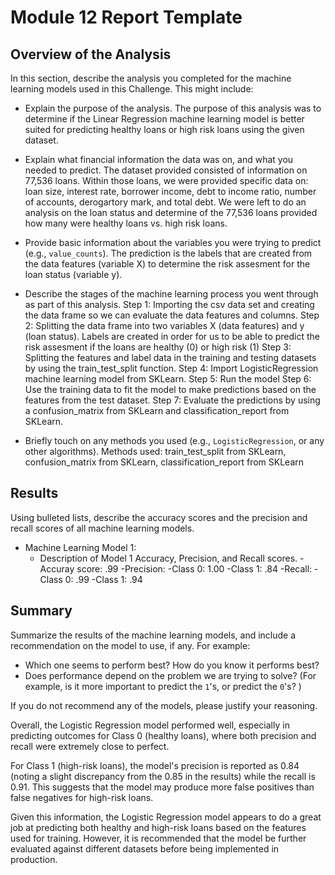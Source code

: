 # Module 12 Report Template

## Overview of the Analysis

In this section, describe the analysis you completed for the machine learning models used in this Challenge. This might include:

* Explain the purpose of the analysis.
  The purpose of this analysis was to determine if the Linear Regression machine learning model is better suited for predicting healthy loans or high risk loans using the given dataset.
  
* Explain what financial information the data was on, and what you needed to predict.
    The dataset provided consisted of information on 77,536 loans. Within those loans, we were provided specific data on: loan size, interest rate, borrower income, debt to income ratio, number of accounts, derogartory mark, and total debt. We were left to do an analysis on the loan status and determine of the 77,536 loans provided how many were healthy loans vs. high risk loans.
  
* Provide basic information about the variables you were trying to predict (e.g., `value_counts`).
  The prediction is the labels that are created from the data features (variable X) to determine the risk assesment for the loan status (variable y).
  
* Describe the stages of the machine learning process you went through as part of this analysis.
  Step 1: Importing the csv data set and creating the data frame so we can evaluate the data features and columns.
  Step 2: Splitting the data frame into two variables X (data features) and y (loan status). Labels are created in order for us to be able to predict the risk assesment if the loans are healthy (0) or high risk (1)
  Step 3: Splitting the features and label data in the training and testing datasets by using the train_test_split function.
  Step 4: Import LogisticRegression machine learning model from SKLearn.
  Step 5: Run the model
  Step 6: Use the training data to fit the model to make predictions based on the features from the test dataset.
  Step 7: Evaluate the predictions by using a confusion_matrix from SKLearn and classification_report from SKLearn.
  
* Briefly touch on any methods you used (e.g., `LogisticRegression`, or any other algorithms).
  Methods used: train_test_split from SKLearn, confusion_matrix from SKLearn, classification_report from SKLearn

## Results

Using bulleted lists, describe the accuracy scores and the precision and recall scores of all machine learning models.

* Machine Learning Model 1:
    * Description of Model 1 Accuracy, Precision, and Recall scores.
    -Accuray score: .99
    -Precision:
        -Class 0: 1.00
        -Class 1: .84
    -Recall:
        -Class 0: .99
        -Class 1: .94  

## Summary

Summarize the results of the machine learning models, and include a recommendation on the model to use, if any. For example:

* Which one seems to perform best? How do you know it performs best?
* Does performance depend on the problem we are trying to solve? (For example, is it more important to predict the `1`'s, or predict the `0`'s? )

If you do not recommend any of the models, please justify your reasoning.

Overall, the Logistic Regression model performed well, especially in predicting outcomes for Class 0 (healthy loans), where both precision and recall were extremely close to perfect.

For Class 1 (high-risk loans), the model's precision is reported as 0.84 (noting a slight discrepancy from the 0.85 in the results) while the recall is 0.91. This suggests that the model may produce more false positives than false negatives for high-risk loans.

Given this information, the Logistic Regression model appears to do a great job at predicting both healthy and high-risk loans based on the features used for training. However, it is recommended that the model be further evaluated against different datasets before being implemented in production.
